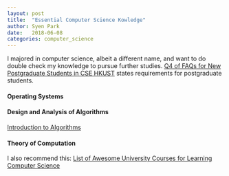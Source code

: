 ```yaml
---
layout: post
title:  "Essential Computer Science Kowledge"
author: Syen Park
date:   2018-06-08
categories: computer_science
---
```


I majored in computer science, albeit a different name, and want to do double check my knowledge to pursue further studies. [Q4 of FAQs for New Postgraduate Students in CSE HKUST](https://www.cse.ust.hk/pg/newStudents/#preparation) states requirements for postgraduate students.

#### __Operating Systems__


#### __Design and Analysis of Algorithms__
[Introduction to Algorithms](https://courses.csail.mit.edu/6.006/fall11/notes.shtml)
#### __Theory of Computation__

I also recommend this: [List of Awesome University Courses for Learning Computer Science](https://github.com/prakhar1989/awesome-courses#introduction-to-cs)
